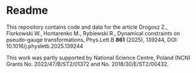# Readme
This repository contains code and data for the article
Drogosz Z., Florkowski W., Hontarenko M., Ryblewski R., Dynamical constraints on pseudo-gauge transformations, Phys.Lett.B **861** (2025), 139244, DOI: 10.1016/j.physletb.2025.139244

This work was partly supported by National Science Centre, Poland (NCN) Grants No. 2022/47/B/ST2/01372 and No. 2018/30/E/ST2/00432.
